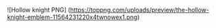 ![Hollow knight PNG] (https://toppng.com/uploads/preview/the-hollow-knight-emblem-11564231220x4twnowex1.png)
